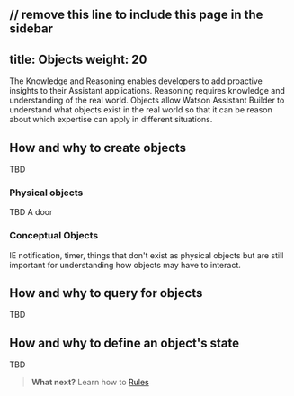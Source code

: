 // remove this line to include this page in the sidebar
---
title: Objects
weight: 20
---
The Knowledge and Reasoning enables developers to add proactive insights to their Assistant applications.   Reasoning requires knowledge and understanding of the real world. Objects allow Watson Assistant Builder to understand what objects exist in the real world so that it can be reason about which expertise can apply in different situations.

## How and why to create objects
TBD

### Physical objects
TBD  A door

### Conceptual Objects
IE notification,  timer,  things that don't exist as physical objects but are still important for understanding how objects may have to interact.

## How and why to query for objects
TBD

## How and why to define an object's state
TBD

 > **What next?** Learn how to [Rules]({{site.baseurl}}/knowledge/rules/)
